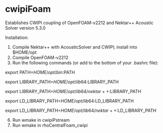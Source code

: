 # cwipiFoam
Establishes CWIPI coupling of OpenFOAM-v2212 and Nektar++ Acoustic Solver version 5.3.0

Installation:  
1) Compile Nektar++ with AcousticSolver and CWIPI; install into $HOME/opt  
2) Compile OpenFOAM-v2212
3) Run the following commands (or add to the bottom of your .bashrc file):

export PATH=$HOME/opt/bin:$PATH

export LIBRARY_PATH=$HOME/opt/lib64:$LIBRARY_PATH

export LIBRARY_PATH=$HOME/opt/lib64/nektar++:$LIBRARY_PATH

export LD_LIBRARY_PATH=$HOME/opt/lib64:$LD_LIBRARY_PATH

export LD_LIBRARY_PATH=$HOME/opt/lib64/nektar++:$LD_LIBRARY_PATH

6) Run wmake in cwipiPstream
7) Run wmake in rhoCentralFoam_cwipi
